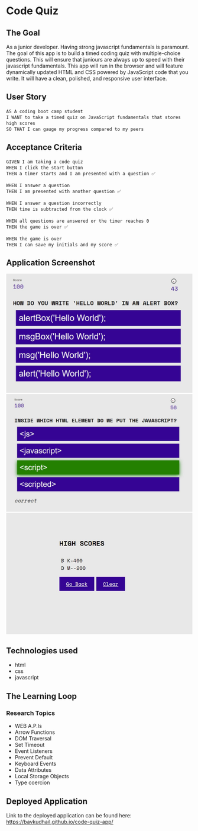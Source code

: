 # Code Quiz

## The Goal
As a junior developer. Having strong javascript fundamentals is paramount. The goal of this app is to build a timed coding quiz with multiple-choice questions. This will ensure that juniours are always up to speed with their javascript fundamentals. This app will run in the browser and will feature dynamically updated HTML and CSS powered by JavaScript code that you write. It will have a clean, polished, and responsive user interface. 

## User Story
```
AS A coding boot camp student
I WANT to take a timed quiz on JavaScript fundamentals that stores high scores
SO THAT I can gauge my progress compared to my peers
```

## Acceptance Criteria
```
GIVEN I am taking a code quiz
WHEN I click the start button
THEN a timer starts and I am presented with a question ✅

WHEN I answer a question
THEN I am presented with another question ✅

WHEN I answer a question incorrectly
THEN time is subtracted from the clock ✅

WHEN all questions are answered or the timer reaches 0
THEN the game is over ✅

WHEN the game is over
THEN I can save my initials and my score ✅
```

## Application Screenshot

![application-screenshot-1](https://raw.githubusercontent.com/BavKudhail/code-quiz-app/main/assets/images/screenshot%201.JPG)
![application-screenshot-2](https://raw.githubusercontent.com/BavKudhail/code-quiz-app/main/assets/images/screenshot%202.JPG)
![application-screenshot-3](https://raw.githubusercontent.com/BavKudhail/code-quiz-app/main/assets/images/screenshot%203.JPG)

## Technologies used

* html
* css
* javascript


## The Learning Loop

### Research Topics

* WEB A.P.Is
* Arrow Functions
* DOM Traversal
* Set Timeout
* Event Listeners
* Prevent Default
* Keyboard Events
* Data Attributes
* Local Storage Objects
* Type coercion

## Deployed Application

Link to the deployed application can be found here: https://bavkudhail.github.io/code-quiz-app/

